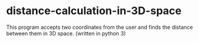 # distance-calculation-in-3D-space
This program accepts two coordinates from the user and finds the distance between them in 3D space. (written in python 3)
